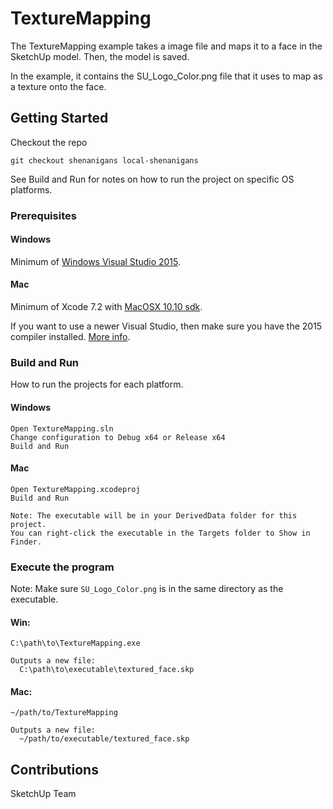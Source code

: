 # TextureMapping

The TextureMapping example takes a image file and maps it to a face in the SketchUp model. Then, the model is saved.

In the example, it contains the SU_Logo_Color.png file that it uses to map as a texture onto the face.

## Getting Started

Checkout the repo
```
git checkout shenanigans local-shenanigans
```

See Build and Run for notes on how to run the project on specific OS platforms.

### Prerequisites

#### Windows
Minimum of [Windows Visual Studio 2015](https://www.visualstudio.com/vs/older-downloads/).

#### Mac
Minimum of Xcode 7.2 with [MacOSX 10.10 sdk](https://github.com/phracker/MacOSX-SDKs).

If you want to use a newer Visual Studio, then make sure you have the 2015 compiler installed. [More info](https://blogs.msdn.microsoft.com/vcblog/2017/11/02/visual-studio-build-tools-now-include-the-vs2017-and-vs2015-msvc-toolsets/).

### Build and Run

How to run the projects for each platform.

#### Windows
```
Open TextureMapping.sln
Change configuration to Debug x64 or Release x64
Build and Run
```

#### Mac
```
Open TextureMapping.xcodeproj
Build and Run

Note: The executable will be in your DerivedData folder for this project.
You can right-click the executable in the Targets folder to Show in Finder.
```

### Execute the program

Note: Make sure `SU_Logo_Color.png` is in the same directory as the executable.


#### Win:
```
C:\path\to\TextureMapping.exe

Outputs a new file:
  C:\path\to\executable\textured_face.skp
```

#### Mac:
```
~/path/to/TextureMapping

Outputs a new file:
  ~/path/to/executable/textured_face.skp
```


## Contributions
SketchUp Team